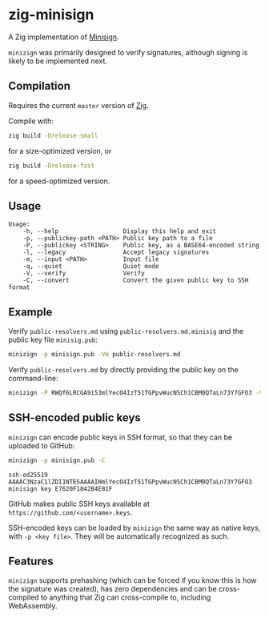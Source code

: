 # zig-minisign

A Zig implementation of [Minisign](https://jedisct1.github.io/minisign/).

`minizign` was primarily designed to verify signatures, although signing is likely to be implemented next.

## Compilation

Requires the current `master` version of [Zig](https://ziglang.org).

Compile with:

```sh
zig build -Drelease-small
```

for a size-optimized version, or

```sh
zig build -Drelease-fast
```

for a speed-optimized version.

## Usage

```text
Usage:
    -h, --help                  Display this help and exit
    -p, --publickey-path <PATH> Public key path to a file
    -P, --publickey <STRING>    Public key, as a BASE64-encoded string
    -l, --legacy                Accept legacy signatures
    -m, --input <PATH>          Input file
    -q, --quiet                 Quiet mode
    -V, --verify                Verify
    -C, --convert               Convert the given public key to SSH format
```

## Example

Verify `public-resolvers.md` using `public-resolvers.md.minisig` and the public key file `minisig.pub`:

```sh
minizign -p minisign.pub -Vm public-resolvers.md
```

Verify `public-resolvers.md` by directly providing the public key on the command-line:

```sh
minizign -P RWQf6LRCGA9i53mlYecO4IzT51TGPpvWucNSCh1CBM0QTaLn73Y7GFO3 -Vm public-resolvers.md
```

## SSH-encoded public keys

`minizign` can encode public keys in SSH format, so that they can be uploaded to GitHub:

```sh
minizign -p minisign.pub -C
```

```text
ssh-ed25519 AAAAC3NzaC1lZDI1NTE5AAAAIHmlYecO4IzT51TGPpvWucNSCh1CBM0QTaLn73Y7GFO3 minisign key E7620F1842B4E81F
```

GitHub makes public SSH keys available at `https://github.com/<username>.keys`.

SSH-encoded keys can be loaded by `minizign` the same way as native keys, with `-p <key file>`. They will be automatically recognized as such.

## Features

`minizign` supports prehashing (which can be forced if you know this is how the signature was created), has zero dependencies and can be cross-compiled to anything that Zig can cross-compile to, including WebAssembly.
